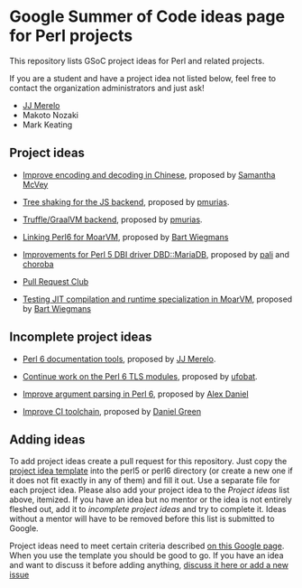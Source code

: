 # Google Summer of Code ideas page for Perl projects

This repository lists GSoC project ideas for Perl and related projects.

If you are a student and have a project idea not listed below, feel free to contact the organization administrators and just ask!

* [JJ Merelo](https://github.com/JJ)
* Makoto Nozaki
* Mark Keating


Project ideas
-------------

* [Improve encoding and decoding in Chinese](perl6/encoding-decoding.md),
  proposed by [Samantha McVey](https://github.com/samcv)
  
* [Tree shaking for the JS backend](perl6/js-tree-shaking.md), proposed by [pmurias](https://github.com/pmurias).

* [Truffle/GraalVM backend](perl6/truffle.md), proposed by [pmurias](https://github.com/pmurias).

* [Linking Perl6 for MoarVM](perl6/linking.md), proposed by [Bart Wiegmans](https://github.com/bdw)

* [Improvements for Perl 5 DBI driver DBD::MariaDB](perl5/DBD-MariaDB.pod), proposed by
  [pali](https://github.com/pali) and [choroba](https://github.com/choroba)

* [Pull Request Club](perl5/PullRequestClub.md)

* [Testing JIT compilation and runtime specialization in MoarVM](perl6/spesh-jit-testing.md), proposed by [Bart Wiegmans](https://github.com/bdw)


Incomplete project ideas
------------------------

* [Perl 6 documentation tools](perl6/docs.md), proposed by [JJ Merelo](https://github.com/JJ).

* [Continue work on the Perl 6 TLS modules](perl6/TLS.md), proposed
  by [ufobat](https://github.com/ufobat).

* [Improve argument parsing in Perl 6](perl6/argument-parsing.md),
  proposed by [Alex Daniel](https://github.com/AlexDaniel)

* [Improve CI toolchain](perl6/build-toolchain-improvements.md),
  proposed by [Daniel Green](https://github.com/masterduke17)


Adding ideas
------------

To add project ideas create a pull request for this repository.
Just copy the [project idea template](project_template.md) into the perl5 or perl6 directory (or create a new one if it does not fit exactly in any of them) and fill it out. Use a separate file for each project idea.
Please also add your project idea to the *Project ideas* list above, itemized. If you have an idea but no mentor or the idea is not entirely fleshed out, add it to *incomplete project ideas* and try to complete it. Ideas without a mentor will have to be removed before this list is submitted to Google.

Project ideas need to meet certain criteria described [on this Google page](https://google.github.io/gsocguides/mentor/defining-a-project-ideas-list). When you use the template you should be good to go. If you have an idea and want to discuss it before adding anything, [discuss it here or add a new issue](https://github.com/perl-gsoc-2019/ideas/issues/8)
